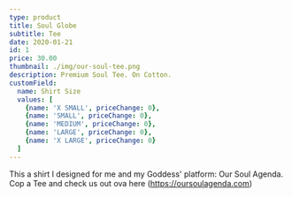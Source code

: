 ```yaml
---
type: product
title: Soul Globe
subtitle: Tee
date: 2020-01-21
id: 1
price: 30.00
thumbnail: ./img/our-soul-tee.png
description: Premium Soul Tee. On Cotton.
customField: 
  name: Shirt Size
  values: [
    {name: 'X SMALL', priceChange: 0},
    {name: 'SMALL', priceChange: 0}, 
    {name: 'MEDIUM', priceChange: 0},
    {name: 'LARGE', priceChange: 0},
    {name: 'X LARGE', priceChange: 0}
  ]
---
```


This a shirt I designed for me and my Goddess' platform: Our Soul Agenda. Cop a Tee and check us out ova here (https://oursoulagenda.com)
